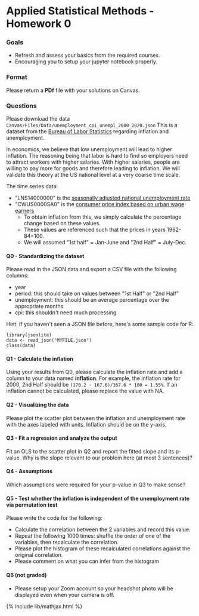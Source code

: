 # Applied Statistical Methods - Homework 0

### Goals
- Refresh and assess your basics from the required courses.
- Encouraging you to setup your jupyter notebook properly.

### Format
Please return a **PDf** file with your solutions on Canvas.

### Questions
Please download the data `Canvas/Files/Data/unemployment_cpi_unempl_2000_2020.json`
This is a dataset from the [Bureau of Labor Statistics](https://www.bls.gov/data/#api)
regarding inflation and unemployment.

In economics, we believe that low unemployment will lead to higher inflation.
The reasoning being that labor is hard to find so employers need to attract
workers with higher salaries. With higher salaries, people are willing to pay
more for goods and therefore leading to inflation. We will validate this theory
at the US national level at a very coarse time scale.

The time series data:
- "LNS14000000" is the [seasonally adjusted national unemployment rate](https://data.bls.gov/timeseries/LNS14000000)
- "CWUS0000SA0" is the [consumer price index based on urban wage earners](https://data.bls.gov/timeseries/CWUS0000SA0)
  - To obtain inflation from this, we simply calculate the percentage change based on
    these values.
  - These values are referenced such that the prices in years 1982-84=100.
  - We will assumed "1st half" = Jan-June and "2nd Half" = July-Dec.


#### Q0 - Standardizing the dataset
Please read in the JSON data and export a CSV file with the following columns:
- year
- period: this should take on values between "1st Half" or "2nd Half"
- unemployment: this should be an average percentage over the appropriate months
- cpi: this shouldn't need much processing

Hint: if you haven't seen a JSON file before, here's some sample code for R:
```
library(jsonlite)
data <- read_json("MYFILE.json")
class(data)
```

#### Q1 - Calculate the inflation
Using your results from Q0, please calculate the inflation rate and add a column to your
data named **inflation**. For example, the inflation rate for 2000, 2nd Half should be 
`(170.2 - 167.6)/167.6 * 100 = 1.55%`. If an inflation cannot be calculated, please
replace the value with NA.

#### Q2 - Visualizing the data
Please plot the scatter plot between the inflation and unemployment rate with the
axes labeled with units. Inflation should be on the y-axis.

#### Q3 - Fit a regression and analyze the output
Fit an OLS to the scatter plot in Q2 and report the fitted slope and its p-value.
Why is the slope relevant to our problem here (at most 3 sentences)?

#### Q4 - Assumptions
Which assumptions were required for your p-value in Q3 to make sense?

#### Q5 - Test whether the inflation is independent of the unemployment rate via permutation test
Please write the code for the following:
- Calculate the correlation between the 2 variables and record this value.
- Repeat the following 1000 times: shuffle the order of one of the variables, then recalculate the correlation.
- Please plot the histogram of these recalculated correlations against the original correlation.
- Please comment on what you can infer from the histogram

#### Q6 (not graded)
- Please setup your Zoom account so your headshot photo will be displayed even when your camera is off.

{% include lib/mathjax.html %}
